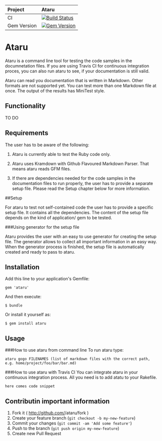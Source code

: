 | Project         | Ataru
|:----------------|:--------------------------------------------------
| CI              | [![Build Status](https://travis-ci.org/CodePadawans/ataru.svg?branch=master)](https://travis-ci.org/CodePadawans/ataru)
| Gem Version     | [![Gem Version](https://badge.fury.io/rb/ataru.svg)](http://badge.fury.io/rb/ataru)

# Ataru

Ataru is a command line tool for testing the code samples in the documnetation files.
If you are using Travis CI for continuous integration proces, you can also run ataru to see, if your documentation is still valid.

Ataru can read you documentation that is written in Markdown. Other formats are not supported yet.
You can test more than one Markdown file at once.
The output of the results has MiniTest style.


## Functionality
TO DO 

## Requirements
The user has to be aware of the following:

1. Ataru is currently able to test the Ruby code only.

2. Ataru uses Kramdown with Github Flavoured Markdown Parser. That means ataru reads GFM files. 

3. If there are dependencies needed for the code samples in the documentation files to run properly, the user has to provide a separate setup file. Please read the Setup chapter below for more information.

##Setup

For ataru to test not self-contained code the user has to provide a specific setup file. It contains all the dependencies. The content of 
the setup file depends on the kind of application/ gem to be tested.

###Using generator for the setup file

Ataru provides the user with an easy to use generator for creating the setup file. The generator allows to collect all important information
in an easy way. When the generator process is finished, the setup file is automatically created and ready to pass to ataru. 

## Installation

Add this line to your application's Gemfile:

    gem 'ataru'

And then execute:

    $ bundle

Or install it yourself as:

    $ gem install ataru

## Usage

###How to use ataru from command line
To run ataru type:
```
ataru gogo FILENAMES (list of markdown files with the correct path, e.g. home/project/foo/bar/bar.md)
```
###How to use ataru with Travis CI
You can integrate ataru in your continuous integration process. All you need is to add atatu to your Rakefile.

```
here comes code snippet
```


## Contributin important information

1. Fork it ( http://github.com/<my-github-username>/ataru/fork )
2. Create your feature branch (`git checkout -b my-new-feature`)
3. Commit your changes (`git commit -am 'Add some feature'`)
4. Push to the branch (`git push origin my-new-feature`)
5. Create new Pull Request
